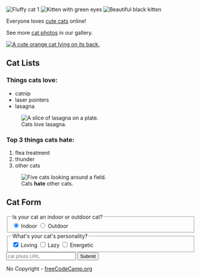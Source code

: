 <!DOCTYPE html>

<html lang="en">
  <head>
    <meta charset="utf-8 />
    <title>Meow Therapy</title>
    <style>
      h1 {
      text-align: centre
        }
    </style>
  </head>
  <body>
    <main>
      <h1>Meow Therapy 🐱</h1>
      <p>Welcome to Meow Therapy – the ultimate place to unwind when life gets a little too loud. Whether you're stressed, tired, or just need a smile, this cozy corner of the internet is packed with the fluffiest, silliest, and most heart-melting cats to lift your spirits. Take a deep breath, scroll slowly, and let the purrs do the healing. 🐾💕</p>
      <section>
        <h2>Cat Photo Gallery</h2>
        <div class="gallery">
          <img src="https://cdn.pixabay.com/photo/2017/11/09/21/41/cat-2934720_1280.jpg" alt="Fluffy cat 1">
          <img src="https://cdn.pixabay.com/photo/2015/01/31/12/36/cat-618470_1280.jpg" alt="Kitten with green eyes">
          <img src="https://cdn.pixabay.com/photo/2018/01/25/16/07/cute-3106473_1280.jpg" alt="Beautiful black kitten">
        </div>
        <p>Everyone loves <a href="https://cdn.freecodecamp.org/curriculum/cat-photo-app/running-cats.jpg">cute cats</a> online!</p>
        <p>See more <a target="_blank" href="https://freecatphotoapp.com">cat photos</a> in our gallery.</p>
        <a href="https://freecatphotoapp.com"><img src="https://cdn.freecodecamp.org/curriculum/cat-photo-app/relaxing-cat.jpg" alt="A cute orange cat lying on its back."></a>
      </section>
      <section>
        <h2>Cat Lists</h2>
        <h3>Things cats love:</h3>
        <ul>
          <li>catnip</li>
          <li>laser pointers</li>
          <li>lasagna</li>
        </ul>
        <figure>
          <img src="https://cdn.freecodecamp.org/curriculum/cat-photo-app/lasagna.jpg" alt="A slice of lasagna on a plate.">
          <figcaption>Cats <em>love</em> lasagna.</figcaption>  
        </figure>
        <h3>Top 3 things cats hate:</h3>
        <ol>
          <li>flea treatment</li>
          <li>thunder</li>
          <li>other cats</li>
        </ol>
        <figure>
          <img src="https://cdn.freecodecamp.org/curriculum/cat-photo-app/cats.jpg" alt="Five cats looking around a field.">
          <figcaption>Cats <strong>hate</strong> other cats.</figcaption>  
        </figure>
      </section>
      <section>
        <h2>Cat Form</h2>
        <form action="https://freecatphotoapp.com/submit-cat-photo">
          <fieldset>
            <legend>Is your cat an indoor or outdoor cat?</legend>
            <label><input id="indoor" type="radio" name="indoor-outdoor" value="indoor" checked> Indoor</label>
            <label><input id="outdoor" type="radio" name="indoor-outdoor" value="outdoor"> Outdoor</label>
          </fieldset>
          <fieldset>
            <legend>What's your cat's personality?</legend>
            <input id="loving" type="checkbox" name="personality" value="loving" checked> <label for="loving">Loving</label>
            <input id="lazy" type="checkbox" name="personality" value="lazy"> <label for="lazy">Lazy</label>
            <input id="energetic" type="checkbox" name="personality" value="energetic"> <label for="energetic">Energetic</label>
          </fieldset>
          <input type="text" name="catphotourl" placeholder="cat photo URL" required>
          <button type="submit">Submit</button>
        </form>
      </section>
    </main>
    <footer>
      <p>
        No Copyright - <a href="https://www.freecodecamp.org">freeCodeCamp.org</a>
      </p>
    </footer>
  </body>
</html>
